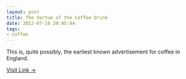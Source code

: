 ```yaml
---
layout: post
title: The Vertue of the Coffee Drink
date: 2012-07-16 20:45:44
tags:
- coffee
---
```

This is, quite possibly, the earliest known advertisement for coffee in England.

[Visit Link →](http://www.openculture.com/2012/07/the_vertue_of_the_coffee_drink_londons_first_cafe_creates_ad_for_coffee_in_the_1650s.html)